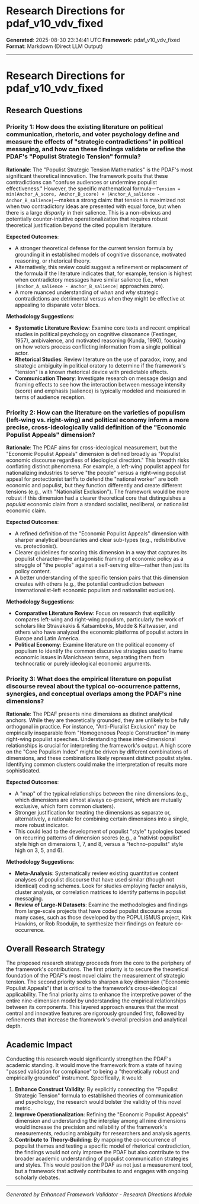 # Research Directions for pdaf_v10_vdv_fixed

**Generated**: 2025-08-30 23:34:41 UTC
**Framework**: pdaf_v10_vdv_fixed
**Format**: Markdown (Direct LLM Output)

---

# Research Directions for pdaf_v10_vdv_fixed

## Research Questions

### Priority 1: How does the existing literature on political communication, rhetoric, and voter psychology define and measure the effects of "strategic contradictions" in political messaging, and how can these findings validate or refine the PDAF's "Populist Strategic Tension" formula?
**Rationale**: The "Populist Strategic Tension Mathematics" is the PDAF's most significant theoretical innovation. The framework posits that these contradictions can "confuse audiences or undermine populist effectiveness." However, the specific mathematical formula—`Tension = min(Anchor_A_score, Anchor_B_score) × |Anchor_A_salience - Anchor_B_salience|`—makes a strong claim: that tension is maximized not when two contradictory ideas are presented with equal force, but when there is a large *disparity* in their salience. This is a non-obvious and potentially counter-intuitive operationalization that requires robust theoretical justification beyond the cited populism literature.

**Expected Outcomes**:
*   A stronger theoretical defense for the current tension formula by grounding it in established models of cognitive dissonance, motivated reasoning, or rhetorical theory.
*   Alternatively, this review could suggest a refinement or replacement of the formula if the literature indicates that, for example, tension is highest when contradictory messages have similar salience (i.e., when `|Anchor_A_salience - Anchor_B_salience|` approaches zero).
*   A more nuanced understanding of *when* and *why* strategic contradictions are detrimental versus when they might be effective at appealing to disparate voter blocs.

**Methodology Suggestions**:
*   **Systematic Literature Review**: Examine core texts and recent empirical studies in political psychology on cognitive dissonance (Festinger, 1957), ambivalence, and motivated reasoning (Kunda, 1990), focusing on how voters process conflicting information from a single political actor.
*   **Rhetorical Studies**: Review literature on the use of paradox, irony, and strategic ambiguity in political oratory to determine if the framework's "tension" is a known rhetorical device with predictable effects.
*   **Communication Theory**: Investigate research on message design and framing effects to see how the interaction between message intensity (score) and emphasis (salience) is typically modeled and measured in terms of audience reception.

### Priority 2: How can the literature on the varieties of populism (left-wing vs. right-wing) and political economy inform a more precise, cross-ideologically valid definition of the "Economic Populist Appeals" dimension?
**Rationale**: The PDAF aims for cross-ideological measurement, but the "Economic Populist Appeals" dimension is defined broadly as "Populist economic discourse regardless of ideological direction." This breadth risks conflating distinct phenomena. For example, a left-wing populist appeal for nationalizing industries to serve "the people" versus a right-wing populist appeal for protectionist tariffs to defend the "national worker" are both economic and populist, but they function differently and create different tensions (e.g., with "Nationalist Exclusion"). The framework would be more robust if this dimension had a clearer theoretical core that distinguishes a *populist* economic claim from a standard socialist, neoliberal, or nationalist economic claim.

**Expected Outcomes**:
*   A refined definition of the "Economic Populist Appeals" dimension with sharper analytical boundaries and clear sub-types (e.g., redistributive vs. protectionist).
*   Clearer guidelines for scoring this dimension in a way that captures its populist character—the antagonistic framing of economic policy as a struggle of "the people" against a self-serving elite—rather than just its policy content.
*   A better understanding of the specific tension pairs that this dimension creates with others (e.g., the potential contradiction between internationalist-left economic populism and nationalist exclusion).

**Methodology Suggestions**:
*   **Comparative Literature Review**: Focus on research that explicitly compares left-wing and right-wing populism, particularly the work of scholars like Stravakakis & Katsambekis, Mudde & Kaltwasser, and others who have analyzed the economic platforms of populist actors in Europe and Latin America.
*   **Political Economy**: Examine literature on the political economy of populism to identify the common discursive strategies used to frame economic issues in Manichaean terms, separating them from technocratic or purely ideological economic arguments.

### Priority 3: What does the empirical literature on populist discourse reveal about the typical co-occurrence patterns, synergies, and conceptual overlaps among the PDAF's nine dimensions?
**Rationale**: The PDAF presents nine dimensions as distinct analytical anchors. While they are theoretically grounded, they are unlikely to be fully orthogonal in practice. For instance, "Anti-Pluralist Exclusion" may be empirically inseparable from "Homogeneous People Construction" in many right-wing populist speeches. Understanding these inter-dimensional relationships is crucial for interpreting the framework's output. A high score on the "Core Populism Index" might be driven by different combinations of dimensions, and these combinations likely represent distinct populist styles. Identifying common clusters could make the interpretation of results more sophisticated.

**Expected Outcomes**:
*   A "map" of the typical relationships between the nine dimensions (e.g., which dimensions are almost always co-present, which are mutually exclusive, which form common clusters).
*   Stronger justification for treating the dimensions as separate or, alternatively, a rationale for combining certain dimensions into a single, more robust indicator.
*   This could lead to the development of populist "style" typologies based on recurring patterns of dimension scores (e.g., a "nativist-populist" style high on dimensions 1, 7, and 8, versus a "techno-populist" style high on 3, 5, and 6).

**Methodology Suggestions**:
*   **Meta-Analysis**: Systematically review existing quantitative content analyses of populist discourse that have used similar (though not identical) coding schemes. Look for studies employing factor analysis, cluster analysis, or correlation matrices to identify patterns in populist messaging.
*   **Review of Large-N Datasets**: Examine the methodologies and findings from large-scale projects that have coded populist discourse across many cases, such as those developed by the POPULISMUS project, Kirk Hawkins, or Rob Rooduijn, to synthesize their findings on feature co-occurrence.

## Overall Research Strategy
The proposed research strategy proceeds from the core to the periphery of the framework's contributions. The first priority is to secure the theoretical foundation of the PDAF's most novel claim: the measurement of strategic tension. The second priority seeks to sharpen a key dimension ("Economic Populist Appeals") that is critical to the framework's cross-ideological applicability. The final priority aims to enhance the interpretive power of the entire nine-dimension model by understanding the empirical relationships between its components. This layered approach ensures that the most central and innovative features are rigorously grounded first, followed by refinements that increase the framework's overall precision and analytical depth.

## Academic Impact
Conducting this research would significantly strengthen the PDAF's academic standing. It would move the framework from a state of having "passed validation for compliance" to being a "theoretically robust and empirically grounded" instrument. Specifically, it would:
1.  **Enhance Construct Validity**: By explicitly connecting the "Populist Strategic Tension" formula to established theories of communication and psychology, the research would bolster the validity of this novel metric.
2.  **Improve Operationalization**: Refining the "Economic Populist Appeals" dimension and understanding the interplay among all nine dimensions would increase the precision and reliability of the framework's measurements, reducing ambiguity for researchers and analysis agents.
3.  **Contribute to Theory-Building**: By mapping the co-occurrence of populist themes and testing a specific model of rhetorical contradiction, the findings would not only improve the PDAF but also contribute to the broader academic understanding of populist communication strategies and styles. This would position the PDAF as not just a measurement tool, but a framework that actively contributes to and engages with ongoing scholarly debates.

---

*Generated by Enhanced Framework Validator - Research Directions Module*

